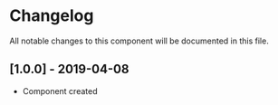 # Changelog
All notable changes to this component will be documented in this file.

## [1.0.0] - 2019-04-08
- Component created
